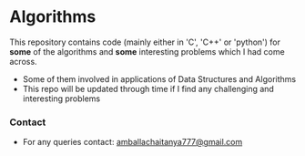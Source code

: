 # Algorithms
This repository contains code (mainly either in 'C', 'C++' or 'python') for <b>some</b> of the algorithms and <b>some</b> interesting problems which I had come across.
* Some of them involved in applications of Data Structures and Algorithms
* This repo will be updated through time if I find any challenging and interesting problems
### Contact
* For any queries contact: amballachaitanya777@gmail.com
